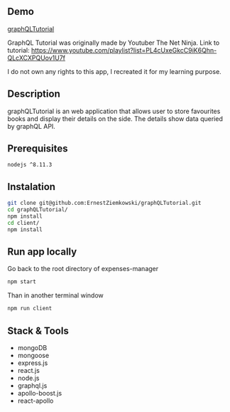 ## Demo

[graphQLTutorial](https://sheltered-castle-47659.herokuapp.com/)

GraphQL Tutorial was originally made by Youtuber The Net Ninja.
Link to tutorial: https://www.youtube.com/playlist?list=PL4cUxeGkcC9iK6Qhn-QLcXCXPQUov1U7f

I do not own any rights to this app, I recreated it for my learning purpose.

## Description

graphQLTutorial is an web application that allows user to store favourites books and display their details on the side. The details show data queried by graphQL API. 

## Prerequisites

`nodejs ^8.11.3`

## Instalation

```sh
git clone git@github.com:ErnestZiemkowski/graphQLTutorial.git
cd graphQLTutorial/
npm install
cd client/
npm install
```
## Run app locally

Go back to the root directory of expenses-manager

```sh
npm start
```

Than in another terminal window

```sh
npm run client
```

## Stack & Tools

- mongoDB
- mongoose
- express.js
- react.js
- node.js
- graphql.js
- apollo-boost.js
- react-apollo
